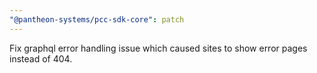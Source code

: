 ```yaml
---
"@pantheon-systems/pcc-sdk-core": patch
---
```


Fix graphql error handling issue which caused sites to show error pages instead
of 404.
